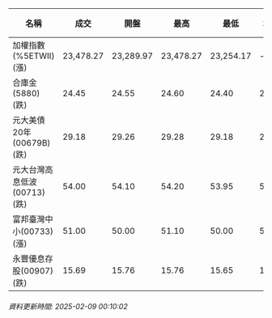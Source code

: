 | 名稱 | 成交 | 開盤 | 最高 | 最低 | 均價 | 成交金額(億) | 昨收 | 漲跌幅 | 漲跌 | 總量 | 昨量 | 振幅 |
| -------- | -------- | -------- | -------- |-------- | -------- | -------- |-------- |-------- |-------- | -------- | -------- |-------- |
|加權指數(%5ETWII) (漲)|23,478.27|23,289.97|23,478.27|23,254.17|-|3,524.45|23,316.60|0.69%|161.67|5,945,995|0|0.96%|
|合庫金(5880) (跌)|24.45|24.55|24.60|24.40|24.45|1.79|24.65|0.81%|0.20|7,339|6,222|0.81%|
|元大美債20年(00679B) (跌)|29.18|29.26|29.28|29.18|29.23|13.62|29.22|0.14%|0.04|46,612|71,242|0.34%|
|元大台灣高息低波(00713) (跌)|54.00|54.10|54.20|53.95|54.04|4.79|54.10|0.18%|0.10|8,856|13,256|0.46%|
|富邦臺灣中小(00733) (漲)|51.00|50.00|51.10|50.00|50.87|0.970|49.95|2.10%|1.05|1,906|1,114|2.20%|
|永豐優息存股(00907) (跌)|15.69|15.76|15.76|15.65|15.68|0.258|15.76|0.44%|0.07|1,646|2,233|0.70%|
###### 資料更新時間: 2025-02-09 00:10:02